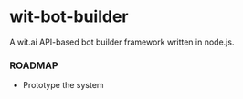 # wit-bot-builder
A wit.ai API-based bot builder framework written in node.js.

### ROADMAP
- Prototype the system
